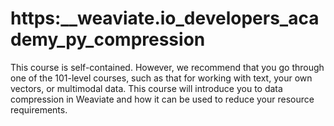 # https:\_\_weaviate.io_developers_academy_py_compression

This course is self-contained. However, we recommend that you go through one of the 101-level courses, such as that for working with text, your own vectors, or multimodal data. This course will introduce you to data compression in Weaviate and how it can be used to reduce your resource requirements.
